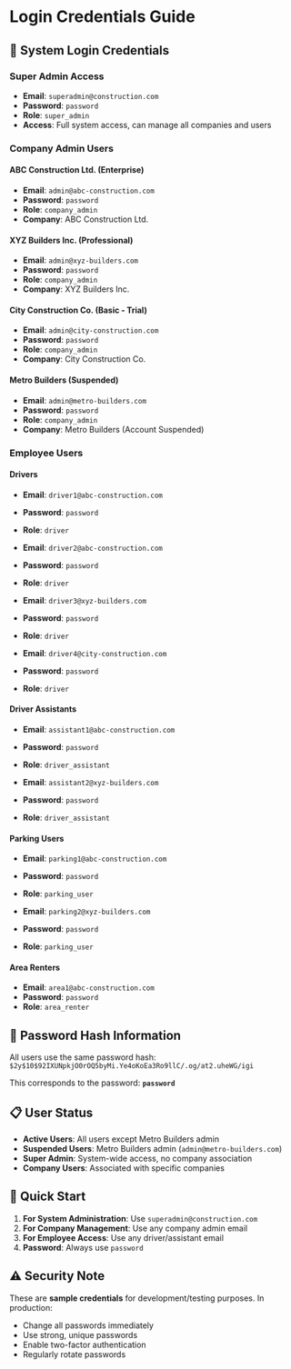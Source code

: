 # Login Credentials Guide

## 🔐 System Login Credentials

### **Super Admin Access**
- **Email**: `superadmin@construction.com`
- **Password**: `password`
- **Role**: `super_admin`
- **Access**: Full system access, can manage all companies and users

### **Company Admin Users**

#### **ABC Construction Ltd. (Enterprise)**
- **Email**: `admin@abc-construction.com`
- **Password**: `password`
- **Role**: `company_admin`
- **Company**: ABC Construction Ltd.

#### **XYZ Builders Inc. (Professional)**
- **Email**: `admin@xyz-builders.com`
- **Password**: `password`
- **Role**: `company_admin`
- **Company**: XYZ Builders Inc.

#### **City Construction Co. (Basic - Trial)**
- **Email**: `admin@city-construction.com`
- **Password**: `password`
- **Role**: `company_admin`
- **Company**: City Construction Co.

#### **Metro Builders (Suspended)**
- **Email**: `admin@metro-builders.com`
- **Password**: `password`
- **Role**: `company_admin`
- **Company**: Metro Builders (Account Suspended)

### **Employee Users**

#### **Drivers**
- **Email**: `driver1@abc-construction.com`
- **Password**: `password`
- **Role**: `driver`

- **Email**: `driver2@abc-construction.com`
- **Password**: `password`
- **Role**: `driver`

- **Email**: `driver3@xyz-builders.com`
- **Password**: `password`
- **Role**: `driver`

- **Email**: `driver4@city-construction.com`
- **Password**: `password`
- **Role**: `driver`

#### **Driver Assistants**
- **Email**: `assistant1@abc-construction.com`
- **Password**: `password`
- **Role**: `driver_assistant`

- **Email**: `assistant2@xyz-builders.com`
- **Password**: `password`
- **Role**: `driver_assistant`

#### **Parking Users**
- **Email**: `parking1@abc-construction.com`
- **Password**: `password`
- **Role**: `parking_user`

- **Email**: `parking2@xyz-builders.com`
- **Password**: `password`
- **Role**: `parking_user`

#### **Area Renters**
- **Email**: `area1@abc-construction.com`
- **Password**: `password`
- **Role**: `area_renter`

## 🔧 Password Hash Information

All users use the same password hash: `$2y$10$92IXUNpkjO0rOQ5byMi.Ye4oKoEa3Ro9llC/.og/at2.uheWG/igi`

This corresponds to the password: **`password`**

## 📋 User Status

- **Active Users**: All users except Metro Builders admin
- **Suspended Users**: Metro Builders admin (`admin@metro-builders.com`)
- **Super Admin**: System-wide access, no company association
- **Company Users**: Associated with specific companies

## 🚀 Quick Start

1. **For System Administration**: Use `superadmin@construction.com`
2. **For Company Management**: Use any company admin email
3. **For Employee Access**: Use any driver/assistant email
4. **Password**: Always use `password`

## ⚠️ Security Note

These are **sample credentials** for development/testing purposes. In production:
- Change all passwords immediately
- Use strong, unique passwords
- Enable two-factor authentication
- Regularly rotate passwords